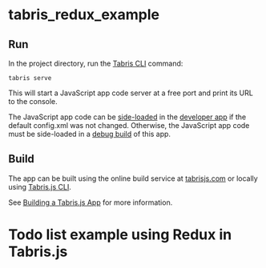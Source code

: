 # tabris_redux_example

## Run

In the project directory, run the [Tabris CLI](https://www.npmjs.com/package/tabris-cli) command:

```
tabris serve
```

This will start a JavaScript app code server at a free port and print its URL to the console.

The JavaScript app code can be [side-loaded](https://tabrisjs.com/documentation/2.0/developer-app.html#the-developer-console) in the [developer app](https://tabrisjs.com/documentation/2.0/developer-app.html) if the default config.xml was not changed. Otherwise, the JavaScript app code must be side-loaded in a [debug build](https://tabrisjs.com/documentation/2.0/build.html#building-a-tabrisjs-app) of this app.

## Build

The app can be built using the online build service at [tabrisjs.com](https://tabrisjs.com) or locally using [Tabris.js CLI](https://www.npmjs.com/package/tabris-cli).

See [Building a Tabris.js App](https://tabrisjs.com/documentation/2.0/build.html) for more information.
# Todo list example using Redux in Tabris.js
